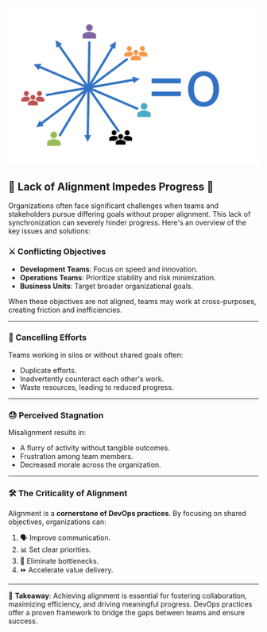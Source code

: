 ![](./images/DevOpsZeroEfforts.png)


## 🚧 Lack of Alignment Impedes Progress 🚧

Organizations often face significant challenges when teams and stakeholders pursue differing goals without proper alignment. This lack of synchronization can severely hinder progress. Here's an overview of the key issues and solutions:  

### ⚔️ Conflicting Objectives  
- **Development Teams**: Focus on speed and innovation.  
- **Operations Teams**: Prioritize stability and risk minimization.  
- **Business Units**: Target broader organizational goals.  

When these objectives are not aligned, teams may work at cross-purposes, creating friction and inefficiencies.  

---

### 🔄 Cancelling Efforts  
Teams working in silos or without shared goals often:  
- Duplicate efforts.  
- Inadvertently counteract each other's work.  
- Waste resources, leading to reduced progress.  

---

### 😓 Perceived Stagnation  
Misalignment results in:  
- A flurry of activity without tangible outcomes.  
- Frustration among team members.  
- Decreased morale across the organization.  

---

### 🛠️ The Criticality of Alignment  
Alignment is a **cornerstone of DevOps practices**. By focusing on shared objectives, organizations can:  
1. 🗣️ Improve communication.  
2. 📊 Set clear priorities.  
3. 🚀 Eliminate bottlenecks.  
4. ⏩ Accelerate value delivery.  

---

🌟 **Takeaway**: Achieving alignment is essential for fostering collaboration, maximizing efficiency, and driving meaningful progress. DevOps practices offer a proven framework to bridge the gaps between teams and ensure success.  
